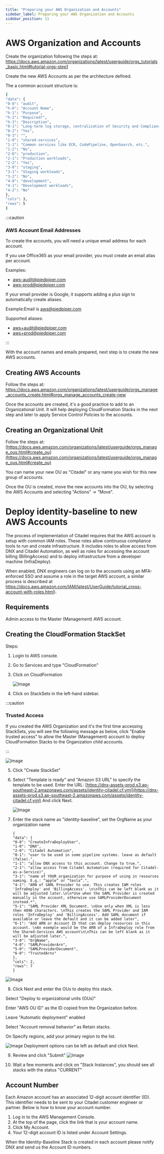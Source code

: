 ```yaml
---
title: "Preparing your AWS Organization and Accounts"
sidebar_label: Preparing your AWS Organization and Accounts
sidebar_position: 11
---
```

# AWS Organization and Accounts

Create the organization following the steps at: https://docs.aws.amazon.com/organizations/latest/userguide/orgs_tutorials_basic.html#tutorial-orgs-step1

Create the new AWS Accounts as per the architecture defined.

The a common account structure is:
```bash
{
"data": {
"0-0": "audit",
"h-0": "Account Name",
"h-1": "Purpose",
"h-2": "Required?",
"h-3": "Description",
"0-1": "Long-term log storage, centralization of Security and Compliance events",
"0-2": "Yes",
"0-3": "",
"1-0": "shared-services",
"1-1": "Common services like ECR, CodePipeline, OpenSearch, etc.",
"1-2": "No",
"2-0": "production",
"2-1": "Production workloads",
"2-2": "Yes",
"3-0": "staging",
"3-1": "Staging workloads",
"3-2": "No",
"4-0": "development",
"4-1": "Development workloads",
"4-2": "No"
},
"cols": 3,
"rows": 5
}
```

:::caution

### AWS Account Email Addresses
To create the accounts, you will need a unique email address for each account.

If you use Office365 as your email provider, you must create an email alias per account. 

Examples:
- aws-audit@piedpiper.com
- aws-prod@piedpiper.com

If your email provider is Google, it supports adding a plus sign to automatically create aliases.

Example:Email is aws@piedpiper.com

Supported aliases:
- aws+audit@piedpiper.com
- aws+prod@piedpiper.com

:::

With the account names and emails prepared, next step is to create the new AWS accounts.

## Creating AWS Accounts

Follow the steps at: [https://docs.aws.amazon.com/organizations/latest/userguide/orgs_manage_accounts_create.html#orgs_manage_accounts_create-new
](https://docs.aws.amazon.com/organizations/latest/userguide/orgs_manage_accounts_create.html#orgs_manage_accounts_create-new)

Once the accounts are created, it's a good practice to add to an Organizational Unit. It will help deploying CloudFormation Stacks in the next step and later to apply Service Control Policies to the accounts.

## Creating an Organizational Unit

Follow the steps at:
[https://docs.aws.amazon.com/organizations/latest/userguide/orgs_manage_ous.html#create_ou](https://docs.aws.amazon.com/organizations/latest/userguide/orgs_manage_ous.html#create_ou)

You can name your new OU as "Citadel" or any name you wish for this new group of accounts.

Once the OU is created, move the new accounts into the OU, by selecting the AWS Accounts and selecting "Actions" -> "Move".

# Deploy identity-baseline to new AWS Accounts

The process of implementation of Citadel requires that the AWS account is setup with common IAM roles. These roles allow continuous compliance tools to run and create infrastructure. It includes roles to allow access from DNX and Citadel Automation, as well as roles for accessing the account billing (BillingAccess) and to deploy infrastructure from a developer machine (InfraDeploy).

When enabled, DNX engineers can log on to the accounts using an MFA-enforced SSO and assume a role in the target AWS account, a similar process is described at https://docs.aws.amazon.com/IAM/latest/UserGuide/tutorial_cross-account-with-roles.html).

## Requirements
Admin access to the Master (Management) AWS account.

## Creating the CloudFormation StackSet

Steps:
1. Login to AWS console.
2. Go to Services and type "CloudFormation"
3. Click on CloudFormation

   ![Image](https://files.readme.io/8f819ae-13a038c-image4.png)

4. Click on StackSets in the left-hand sidebar.

:::caution

### Trusted Access
If you created the AWS Organization and it's the first time accessing StackSets, you will see the following message as below, click \"Enable trusted access\" to allow the Master (Management) account to deploy CloudFormation Stacks to the Organization child accounts.

:::

![Image](https://files.readme.io/be5d1bb-console-stacksets-enable-trusted-access-from-stacksets-list.png)

5. Click "Create StackSet"

6.  Select "Template is ready" and "Amazon S3 URL" to specify the template to be used.
    Enter the URL: [https://dnx-assets-prod.s3.ap-southeast-2.amazonaws.com/assets/identity-citadel.cf.yml](https://dnx-assets-prod.s3.ap-southeast-2.amazonaws.com/assets/identity-citadel.cf.yml)
    And click Next.

    ![Image](https://files.readme.io/0e98cc4-Untitled_picture0.png)
    
7. Enter the stack name as "identity-baseline", set the OrgName as your organization name
   ```shell
   {
   "data": {
   "0-0": "CreateInfraDeployUser",
   "1-0": "DNX",
   "2-0": "Citadel Automation",
   "0-1": "user to be used in some pipeline systems. leave as default (false).",
   "1-1": "allow DNX access to this account. Change to true.",
   "2-1": "allow access from Citadel Automation (required for Citadel-as-a-Service)",
   "3-1": "name of YOUR organization for purpose of using in resources naming. E.g.: “apple” or “tesla”.",
   "4-1": "ARN of SAML Provider to use. This creates IAM roles 'InfraDeploy' and 'BillingAccess'. \n\nThis can be left blank as it will be adjusted later.\n\n*Use when the SAML Provider is created manually in the account, otherwise use SAMLProviderDocument instead.*",
   "5-1": "SAML Provider XML Document. \nUse only when XML is less then 4096 characters. \nThis creates the SAML Provider and IAM roles 'InfraDeploy' and 'BillingAccess'. Add SAML document if available or leave the default and it can be added later",
   "6-1": "Add ARN or Account ID that can deploy resources in this account. \nAn exemple would be the ARN of a InfraDeploy role from the Shared-Services AWS account\n\nThis can be left blank as it will be adjusted later.",
   "3-0": "OrgName",
   "4-0": "SAMLProviderArn",
   "5-0": "SAMLProviderDocument",
   "6-0": "TrustedArns"
   },
   "cols": 2,
   "rows": 7
   }
   ```

![Image](https://files.readme.io/ab8a1ba-Untitled_picture01.png)

8. Click Next and enter the OUs to deploy this stack.

Select "Deploy to organizational units (OUs)"

Enter "AWS OU ID" as the ID copied from the Organization before.

Leave "Automatic deployment" enabled

Select "Account removal behavior" as Retain stacks.

On Specify regions, add your primary region to the list.


![Image](https://files.readme.io/34adce5-Untitled_picture02.png)
Deployment options can be left as default and click Next.

9. Review and click "Submit"
   ![Image](https://files.readme.io/e3dc968-console-create-stackset-review-capabilities.png)

10. Wait a few moments and click on "Stack Instances", you should see all stacks with the status "CURRENT"

## Account Number

Each Amazon account has an associated 12-digit account identifier (ID). This identifier needs to be sent to your Citadel customer engineer or partner.
Below is how to know your account number.
1. Log in to the AWS Management Console.
2. At the top of the page, click the link that is your account name.
3. Click My Account.
4. Your 12-digit account ID is listed under Account Settings.

When the Identity-Baseline Stack is created in each account please notify DNX and send us the Account ID numbers.